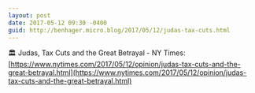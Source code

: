 ```yaml
---
layout: post
date: 2017-05-12 09:30 -0400
guid: http://benhager.micro.blog/2017/05/12/judas-tax-cuts.html
---
```

🏛 Judas, Tax Cuts and the Great Betrayal - NY Times: [https://www.nytimes.com/2017/05/12/opinion/judas-tax-cuts-and-the-great-betrayal.html](https://www.nytimes.com/2017/05/12/opinion/judas-tax-cuts-and-the-great-betrayal.html)
